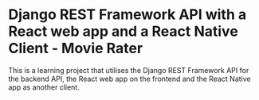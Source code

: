 # Django REST Framework API with a React web app and a React Native Client - Movie Rater
This is a learning project that utilises the Django REST Framework API for the backend API, the React web app on the frontend and the React Native app as another client.
